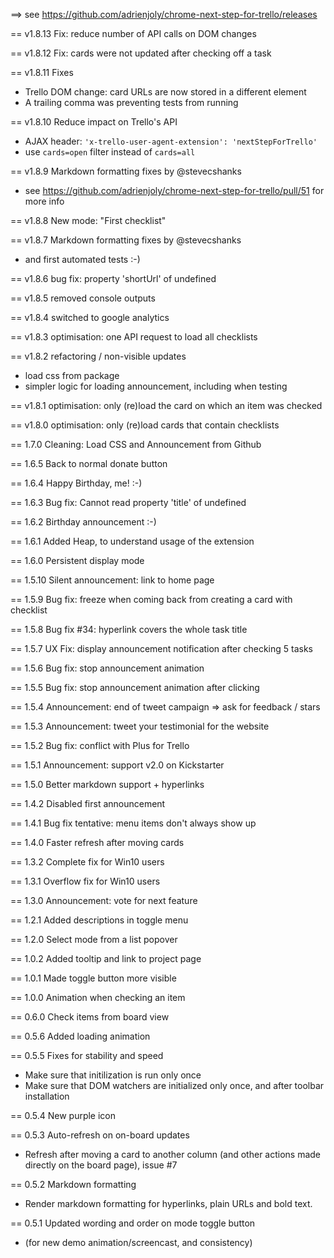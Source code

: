 ==> see https://github.com/adrienjoly/chrome-next-step-for-trello/releases

== v1.8.13 Fix: reduce number of API calls on DOM changes

== v1.8.12 Fix: cards were not updated after checking off a task

== v1.8.11 Fixes
 * Trello DOM change: card URLs are now stored in a different element
 * A trailing comma was preventing tests from running

== v1.8.10 Reduce impact on Trello's API
 * AJAX header: `'x-trello-user-agent-extension': 'nextStepForTrello'`
 * use `cards=open` filter instead of `cards=all`

== v1.8.9 Markdown formatting fixes by @stevecshanks
 * see https://github.com/adrienjoly/chrome-next-step-for-trello/pull/51 for more info

== v1.8.8 New mode: "First checklist"

== v1.8.7 Markdown formatting fixes by @stevecshanks
 * and first automated tests :-)

== v1.8.6 bug fix: property 'shortUrl' of undefined

== v1.8.5 removed console outputs

== v1.8.4 switched to google analytics

== v1.8.3 optimisation: one API request to load all checklists

== v1.8.2 refactoring / non-visible updates
 * load css from package
 * simpler logic for loading announcement, including when testing

== v1.8.1 optimisation: only (re)load the card on which an item was checked

== v1.8.0 optimisation: only (re)load cards that contain checklists

== 1.7.0 Cleaning: Load CSS and Announcement from Github

== 1.6.5 Back to normal donate button

== 1.6.4 Happy Birthday, me!  :-)

== 1.6.3 Bug fix: Cannot read property 'title' of undefined

== 1.6.2 Birthday announcement :-)

== 1.6.1 Added Heap, to understand usage of the extension

== 1.6.0 Persistent display mode

== 1.5.10 Silent announcement: link to home page

== 1.5.9 Bug fix: freeze when coming back from creating a card with checklist

== 1.5.8 Bug fix #34: hyperlink covers the whole task title

== 1.5.7 UX Fix: display announcement notification after checking 5 tasks

== 1.5.6 Bug fix: stop announcement animation

== 1.5.5 Bug fix: stop announcement animation after clicking

== 1.5.4 Announcement: end of tweet campaign => ask for feedback / stars

== 1.5.3 Announcement: tweet your testimonial for the website

== 1.5.2 Bug fix: conflict with Plus for Trello

== 1.5.1 Announcement: support v2.0 on Kickstarter

== 1.5.0 Better markdown support + hyperlinks

== 1.4.2 Disabled first announcement

== 1.4.1 Bug fix tentative: menu items don't always show up

== 1.4.0 Faster refresh after moving cards

== 1.3.2 Complete fix for Win10 users

== 1.3.1 Overflow fix for Win10 users

== 1.3.0 Announcement: vote for next feature

== 1.2.1 Added descriptions in toggle menu

== 1.2.0 Select mode from a list popover

== 1.0.2 Added tooltip and link to project page

== 1.0.1 Made toggle button more visible

== 1.0.0 Animation when checking an item

== 0.6.0 Check items from board view

== 0.5.6 Added loading animation

== 0.5.5 Fixes for stability and speed
 * Make sure that initilization is run only once 
 * Make sure that DOM watchers are initialized only once, and after toolbar installation

== 0.5.4 New purple icon

== 0.5.3 Auto-refresh on on-board updates
 * Refresh after moving a card to another column (and other actions made directly on the board page), issue #7

== 0.5.2 Markdown formatting
 * Render markdown formatting for hyperlinks, plain URLs and bold text.

== 0.5.1 Updated wording and order on mode toggle button
 * (for new demo animation/screencast, and consistency)
